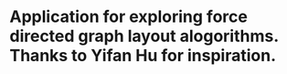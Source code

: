 # Application for exploring force directed graph layout alogorithms. Thanks to Yifan Hu for inspiration.
